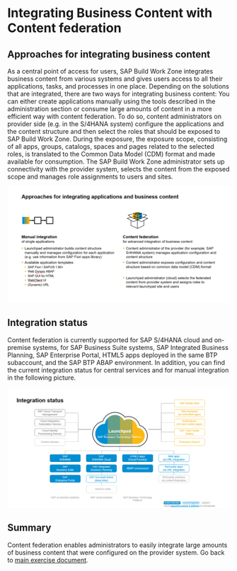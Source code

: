 # Integrating Business Content with Content federation

## Approaches for integrating business content

As a central point of access for users, SAP Build Work Zone integrates business content from various systems and gives users access to all their applications, tasks, and processes in one place. Depending on the solutions that are integrated, there are two ways for integrating business content: You can either create applications manually using the tools described in the administration section or consume large amounts of content in a more efficient way with content federation. To do so, content administrators on provider side (e.g. in the S/4HANA system) configure the applications and the content structure and then select the roles that should be exposed to SAP Build Work Zone. During the exposure, the exposure scope, consisting of all apps, groups, catalogs, spaces and pages related to the selected roles, is translated to the Common Data Model (CDM) format and made available for consumption. The SAP Build Work Zone administrator sets up connectivity with the provider system, selects the content from the exposed scope and manages role assignments to users and sites.

![Integration approaches](images/7-integrating-content.png)

## Integration status

Content federation is currently supported for SAP S/4HANA cloud and on-premise systems, for SAP Business Suite systems, SAP Integrated Business Planning, SAP Enterprise Portal, HTML5 apps deployed in the same BTP subaccount, and the SAP BTP ABAP environment. In addition, you can find the current integration status for central services and for manual integration in the following picture.

![Integration status](images/8-integration-status.png)

## Summary

Content federation enables administrators to easily integrate large amounts of business content that were configured on the provider system. Go back to [main exercise document](../README.md).

